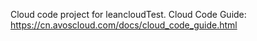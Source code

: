 Cloud code project for leancloudTest. Cloud Code Guide: https://cn.avoscloud.com/docs/cloud_code_guide.html